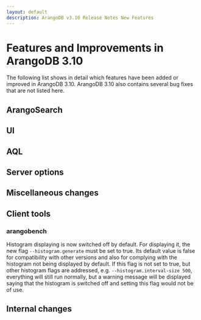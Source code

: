 ```yaml
---
layout: default
description: ArangoDB v3.10 Release Notes New Features
---
```

Features and Improvements in ArangoDB 3.10
==========================================

The following list shows in detail which features have been added or improved in
ArangoDB 3.10. ArangoDB 3.10 also contains several bug fixes that are not listed
here.

ArangoSearch
------------



UI
--



AQL
---



Server options
--------------



Miscellaneous changes
---------------------



Client tools
------------


### arangobench

Histogram displaying is now switched off by default. For displaying it, the new
flag `--histogram.generate` must be set to true. Its default value is false for 
compatibility with other versions and also for complying with the histogram not 
being displayed by default. If this flag is not set to true, but other 
histogram flags are addressed, e.g. `--histogram.interval-size 500`, everything
will still run normally, but a warning message will be displayed saying that 
the histogram is switched off and setting this flag would not be of use.


Internal changes
----------------


